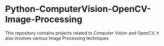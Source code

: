 # Python-ComputerVision-OpenCV-Image-Processing
This repository contains projects related to Computer Vision and OpenCV, it also involves various Image Processing techniques
